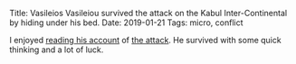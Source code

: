 Title: Vasileios Vasileiou survived the attack on the Kabul Inter-Continental by hiding under his bed.
Date: 2019-01-21
Tags: micro, conflict

I enjoyed [reading his account](https://www.bbc.co.uk/news/stories-46882917) of [the attack](https://en.wikipedia.org/wiki/2018_Inter-Continental_Hotel_Kabul_attack). He survived with some quick thinking and a lot of luck.
